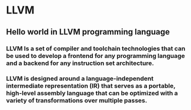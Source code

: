 # LLVM
## Hello world in LLVM programming language

### LLVM Is a set of compiler and toolchain technologies that can be used to develop a frontend for any programming language and a backend for any instruction set architecture.

### LLVM is designed around a language-independent intermediate representation (IR) that serves as a portable, high-level assembly language that can be optimized with a variety of transformations over multiple passes.